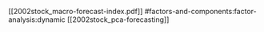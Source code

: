 [[2002stock_macro-forecast-index.pdf]]
#factors-and-components:factor-analysis:dynamic
[[2002stock_pca-forecasting]]

